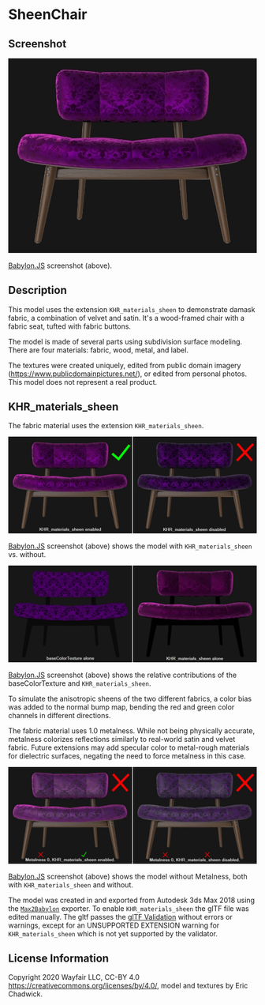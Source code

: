 # SheenChair

## Screenshot

![screenshot](screenshot/screenshot.jpg)

[Babylon.JS](https://sandbox.babylonjs.com/) screenshot (above).

## Description

This model uses the extension `KHR_materials_sheen` to demonstrate damask fabric, a combination of velvet and satin. It's a wood-framed chair with a fabric seat, tufted with fabric buttons. 

The model is made of several parts using subdivision surface modeling. There are four materials: fabric, wood, metal, and label. 

The textures were created uniquely, edited from public domain imagery (https://www.publicdomainpictures.net/), or edited from personal photos. This model does not represent a real product. 

## KHR_materials_sheen

The fabric material uses the extension `KHR_materials_sheen`. 

![screenshot](screenshot/SheenChair_sheen-enabled-disabled.jpg)

[Babylon.JS](https://sandbox.babylonjs.com/) screenshot (above) shows the model with `KHR_materials_sheen` vs. without.

![screenshot](screenshot/SheenChair_basecolor-sheen.jpg)

[Babylon.JS](https://sandbox.babylonjs.com/) screenshot (above) shows the relative contributions of the baseColorTexture and `KHR_materials_sheen`.

To simulate the anisotropic sheens of the two different fabrics, a color bias was added to the normal bump map, bending the red and green color channels in different directions. 

The fabric material uses 1.0 metalness. While not being physically accurate, metalness colorizes reflections similarly to real-world satin and velvet fabric. Future extensions may add specular color to metal-rough materials for dielectric surfaces, negating the need to force metalness in this case.

![screenshot](screenshot/SheenChair_metal-disabled.jpg)

[Babylon.JS](https://sandbox.babylonjs.com/) screenshot (above) shows the model without Metalness, both with `KHR_materials_sheen` and without.

The model was created in and exported from Autodesk 3ds Max 2018 using the [`Max2Babylon`](https://github.com/BabylonJS/Exporters/tree/master/3ds%20Max) exporter. To enable `KHR_materials_sheen` the glTF file was edited manually. The gltf passes the [glTF Validation](http://github.khronos.org/glTF-Validator/) without errors or warnings, except for an UNSUPPORTED EXTENSION warning for `KHR_materials_sheen` which is not yet supported by the validator. 

## License Information

Copyright 2020 Wayfair LLC, CC-BY 4.0 https://creativecommons.org/licenses/by/4.0/, model and textures by Eric Chadwick.